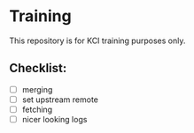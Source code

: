 Training
========

This repository is for KCI training purposes only.


Checklist:
----------

- [ ] merging
- [ ] set upstream remote
- [ ] fetching
- [ ] nicer looking logs
